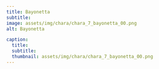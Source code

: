 ```yaml
---
title: Bayonetta
subtitle: 
image: assets/img/chara/chara_7_bayonetta_00.png
alt: Bayonetta

caption:
  title:
  subtitle: 
  thumbnail: assets/img/chara/chara_7_bayonetta_00.png
---
```

